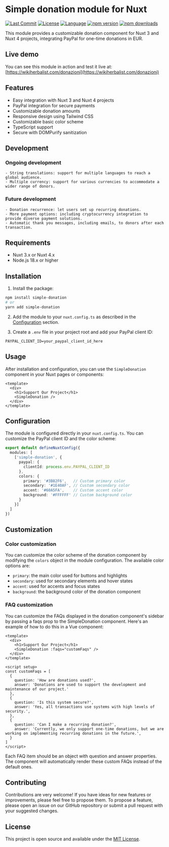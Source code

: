 # Simple donation module for Nuxt

[![Last Commit](https://img.shields.io/github/last-commit/giovannimanetti11/Simple-donation)](https://github.com/giovannimanetti11/Simple-donation/commits/main)
[![License](https://img.shields.io/github/license/giovannimanetti11/Simple-donation)](https://github.com/giovannimanetti11/Simple-donation/blob/main/LICENSE)
[![Language](https://img.shields.io/github/languages/top/giovannimanetti11/Simple-donation)](https://github.com/giovannimanetti11/Simple-donation)
[![npm version](https://img.shields.io/npm/v/simple-donation)](https://www.npmjs.com/package/simple-donation)
[![npm downloads](https://img.shields.io/npm/dm/simple-donation)](https://www.npmjs.com/package/simple-donation)

This module provides a customizable donation component for Nuxt 3 and Nuxt 4 projects, integrating PayPal for one-time donations in EUR.

## Live demo

You can see this module in action and test it live at:
[https://wikiherbalist.com/donazioni](https://wikiherbalist.com/donazioni)

## Features

- Easy integration with Nuxt 3 and Nuxt 4 projects
- PayPal integration for secure payments
- Customizable donation amounts
- Responsive design using Tailwind CSS
- Customizable basic color scheme
- TypeScript support
- Secure with DOMPurify sanitization

## Development

### Ongoing development

    - String translations: support for multiple languages to reach a global audience.
    - Multiple currency: support for various currencies to accommodate a wider range of donors.

### Future development

    - Donation recurrence: let users set up recurring donations.
    - More payment options: including cryptocurrency integration to provide diverse payment solutions.
    - Automatic thank you messages, including emails, to donors after each transaction.

## Requirements

- Nuxt 3.x or Nuxt 4.x
- Node.js 18.x or higher

## Installation

1. Install the package:

```bash
npm install simple-donation
# or
yarn add simple-donation
```

2. Add the module to your `nuxt.config.ts` as described in the [Configuration](#configuration) section.

3. Create a `.env` file in your project root and add your PayPal client ID:

```
PAYPAL_CLIENT_ID=your_paypal_client_id_here
```

## Usage

After installation and configuration, you can use the `SimpleDonation` component in your Nuxt pages or components:

```vue
<template>
  <div>
    <h1>Support Our Project</h1>
    <SimpleDonation />
  </div>
</template>
```

## Configuration

The module is configured directly in your `nuxt.config.ts`. You can customize the PayPal client ID and the color scheme:

```typescript
export default defineNuxtConfig({
  modules: [
    ['simple-donation', {
      paypal: {
        clientId: process.env.PAYPAL_CLIENT_ID
      },
      colors: {
        primary: '#3B82F6',   // Custom primary color
        secondary: '#1E40AF', // Custom secondary color
        accent: '#60A5FA',    // Custom accent color
        background: '#FFFFFF' // Custom background color
      }
    }]
  ]
})
```

## Customization

### Color customization

You can customize the color scheme of the donation component by modifying the `colors` object in the module configuration. The available color options are:

- `primary`: the main color used for buttons and highlights
- `secondary`: used for secondary elements and hover states
- `accent`: used for accents and focus states
- `background`: the background color of the donation component

### FAQ customization

You can customize the FAQs displayed in the donation component's sidebar by passing a faqs prop to the SimpleDonation component. Here's an example of how to do this in a Vue component:

```vue
<template>
  <div>
    <h1>Support Our Project</h1>
    <SimpleDonation :faqs="customFaqs" />
  </div>
</template>

<script setup>
const customFaqs = [
  {
    question: 'How are donations used?',
    answer: 'Donations are used to support the development and maintenance of our project.'
  },
  {
    question: 'Is this system secure?',
    answer: 'Yes, all transactions use systems with high levels of security.',
  },
  {
    question: 'Can I make a recurring donation?',
    answer: 'Currently, we only support one-time donations, but we are working on implementing recurring donations in the future.',
  }
]
</script>
```

Each FAQ item should be an object with question and answer properties. The component will automatically render these custom FAQs instead of the default ones.

## Contributing

Contributions are very welcome! If you have ideas for new features or improvements, please feel free to propose them. 
To propose a feature, please open an issue on our GitHub repository or submit a pull request with your suggested changes.

## License

This project is open source and available under the [MIT License](LICENSE).

